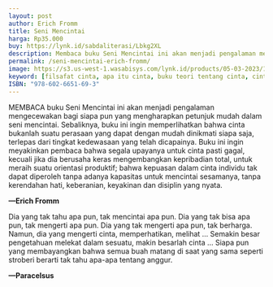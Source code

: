 ```yaml
---
layout: post
author: Erich Fromm
title: Seni Mencintai
harga: Rp35.000
buy: https://lynk.id/sabdaliterasi/Lbkg2XL
description: Membaca buku Seni Mencintai ini akan menjadi pengalaman mengecewakan bagi siapa pun yang mengharapkan petunjuk mudah dalam seni mencintai.
permalink: /seni-mencintai-erich-fromm/
image: https://s3.us-west-1.wasabisys.com/lynk.id/products/05-03-2023/1677997864866_9050822
keyword: [filsafat cinta, apa itu cinta, buku teori tentang cinta, cinta dalam psikologi, psikologi, ebook basabasi, cinta erich fromm]
ISBN: "978-602-6651-69-3"
---
```

<p>MEMBACA buku Seni Mencintai ini akan menjadi pengalaman mengecewakan bagi siapa pun yang mengharapkan petunjuk mudah dalam seni mencintai. Sebaliknya, buku ini ingin memperlihatkan bahwa cinta bukanlah suatu perasaan yang dapat dengan mudah dinikmati siapa saja, terlepas dari tingkat kedewasaan yang telah dicapainya. Buku ini ingin meyakinkan pembaca bahwa segala upayanya untuk cinta pasti gagal, kecuali jika dia berusaha keras mengembangkan kepribadian total, untuk meraih suatu orientasi produktif; bahwa kepuasan dalam cinta individu tak dapat diperoleh tanpa adanya kapasitas untuk mencintai sesamanya, tanpa kerendahan hati, keberanian, keyakinan dan disiplin yang nyata.</p><p><b>—Erich Fromm</b></p><p>Dia yang tak tahu apa pun, tak mencintai apa pun. Dia yang tak bisa apa pun, tak mengerti apa pun. Dia yang tak mengerti apa pun, tak berharga. Namun, dia yang mengerti cinta, memperhatikan, melihat … Semakin besar pengetahuan melekat dalam sesuatu, makin besarlah cinta … Siapa pun yang membayangkan bahwa semua buah matang di saat yang sama seperti stroberi berarti tak tahu apa-apa tentang anggur.</p><p><b>—Paracelsus</b></p>